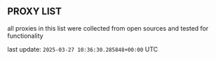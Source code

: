 ## PROXY LIST

all proxies in this list were collected from open sources and tested for functionality

last update: `2025-03-27 10:36:30.285848+00:00` UTC